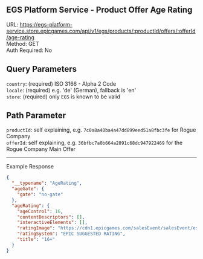 ## EGS Platform Service - Product Offer Age Rating

URL: https://egs-platform-service.store.epicgames.com/api/v1/egs/products/:productId/offers/:offerId/age-rating \
Method: GET \
Auth Required: No

## Query Parameters

`country`: (required) ISO 3166 - Alpha 2 Code <br/>
`locale`: (required) e.g. 'de' (German), fallback is 'en' <br/>
`store`: (required) only `EGS` is known to be valid <br/>

## Path Parameter

`productId`: self explaining, e.g. `7c0a8a40ba4a47dd899eed51a8fbc3fe` for Rogue Company <br/>
`offerId`: self explaining, e.g. `36bfbc7a0b664a2891c68dc947922469` for the Rogue Company Main Offer <br/>

---

Example Response

```json
{
  "__typename": "AgeRating",
  "ageGate": {
    "gate": "no-gate"
  },
  "ageRating": {
    "ageControl": 16,
    "contentDescriptors": [],
    "interactiveElements": [],
    "ratingImage": "https://cdn1.epicgames.com/salesEvent/salesEvent/esr_16_390x450-904d1ed3d452c95f3d86a8f56e6cd62f",
    "ratingSystem": "EPIC SUGGESTED RATING",
    "title": "16+"
  }
}
```
